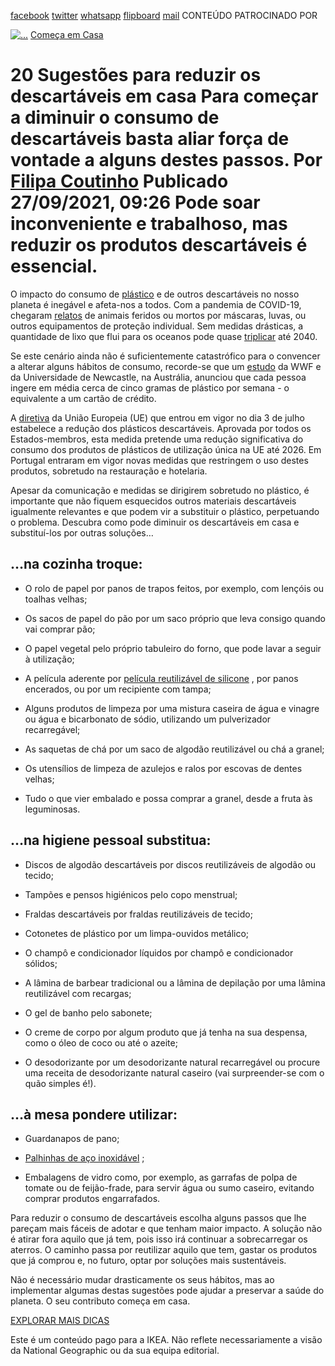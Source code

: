 [facebook](https://www.facebook.com/sharer/sharer.php?u=https%3A%2F%2Fwww.natgeo.pt%2Fmeio-ambiente%2F2021%2F09%2F20-sugestoes-para-reduzir-os-descartaveis-em-casa) [twitter](https://twitter.com/share?url=https%3A%2F%2Fwww.natgeo.pt%2Fmeio-ambiente%2F2021%2F09%2F20-sugestoes-para-reduzir-os-descartaveis-em-casa&via=natgeo&text=20%20Sugest%C3%B5es%20para%20reduzir%20os%20descart%C3%A1veis%20em%20casa) [whatsapp](https://web.whatsapp.com/send?text=https%3A%2F%2Fwww.natgeo.pt%2Fmeio-ambiente%2F2021%2F09%2F20-sugestoes-para-reduzir-os-descartaveis-em-casa) [flipboard](https://share.flipboard.com/bookmarklet/popout?v=2&title=20%20Sugest%C3%B5es%20para%20reduzir%20os%20descart%C3%A1veis%20em%20casa&url=https%3A%2F%2Fwww.natgeo.pt%2Fmeio-ambiente%2F2021%2F09%2F20-sugestoes-para-reduzir-os-descartaveis-em-casa) [mail](mailto:?subject=NatGeo&body=https%3A%2F%2Fwww.natgeo.pt%2Fmeio-ambiente%2F2021%2F09%2F20-sugestoes-para-reduzir-os-descartaveis-em-casa%20-%2020%20Sugest%C3%B5es%20para%20reduzir%20os%20descart%C3%A1veis%20em%20casa) CONTEÚDO PATROCINADO POR 

[![ 
...](img/files_styles_image_00_public_ikea_b_x.jpg)](https://www.ikea.com/pt/pt/) [Começa em Casa](https://www.natgeo.pt/comeca-em-casa) 
# 20 Sugestões para reduzir os descartáveis em casa Para começar a diminuir o consumo de descartáveis basta aliar força de vontade a alguns destes passos. Por [Filipa Coutinho](https://www.natgeo.pt/autor/filipa-coutinho) Publicado 27/09/2021, 09:26 Pode soar inconveniente e trabalhoso, mas reduzir os produtos descartáveis é essencial. 

O impacto do consumo de [plástico](https://www.natgeo.pt/assunto/temas/ciencia/ciencias-fisicas/fisica/solido/plastico) e de outros descartáveis no nosso planeta é inegável e afeta-nos a todos. Com a pandemia de COVID-19, chegaram [relatos](https://www.natgeo.pt/animais/2021/04/peixe-preso-em-luva-descartavel-alerta-para-os-perigos-do-lixo-da-covid-19) de animais feridos ou mortos por máscaras, luvas, ou outros equipamentos de proteção individual. Sem medidas drásticas, a quantidade de lixo que flui para os oceanos pode quase [triplicar](https://www.natgeo.pt/ciencia/2020/07/sem-medidas-drasticas-o-lixo-plastico-que-flui-para-os-mares-pode-triplicar) até 2040. 

Se este cenário ainda não é suficientemente catastrófico para o convencer a alterar alguns hábitos de consumo, recorde-se que um [estudo](https://www.wwf.org.au/news/news/2019/revealed-plastic-ingestion-by-people-could-be-equating-to-a-credit-card-a-week#gs.7mt1q9) da WWF e da Universidade de Newcastle, na Austrália, anunciou que cada pessoa ingere em média cerca de cinco gramas de plástico por semana - o equivalente a um cartão de crédito. 

A [diretiva](https://eur-lex.europa.eu/legal-content/PT/TXT/PDF/?uri=CELEX:32019L0904&from=EN) da União Europeia (UE) que entrou em vigor no dia 3 de julho estabelece a redução dos plásticos descartáveis. Aprovada por todos os Estados-membros, esta medida pretende uma redução significativa do consumo dos produtos de plásticos de utilização única na UE até 2026. Em Portugal entraram em vigor novas medidas que restringem o uso destes produtos, sobretudo na restauração e hotelaria. 

Apesar da comunicação e medidas se dirigirem sobretudo no plástico, é importante que não fiquem esquecidos outros materiais descartáveis igualmente relevantes e que podem vir a substituir o plástico, perpetuando o problema. Descubra como pode diminuir os descartáveis em casa e substituí-los por outras soluções… 

## **…na cozinha troque:** 
- O rolo de papel por panos de trapos feitos, por exemplo, com lençóis ou toalhas velhas; 

- Os sacos de papel do pão por um saco próprio que leva consigo quando vai comprar pão; 

- O papel vegetal pelo próprio tabuleiro do forno, que pode lavar a seguir à utilização; 

- A película aderente por [película reutilizável de silicone](https://www.ikea.com/pt/pt/p/oevermaett-tampa-reutilizavel-conj-3-silicone-multicor-80417311/) , por panos encerados, ou por um recipiente com tampa; 

- Alguns produtos de limpeza por uma mistura caseira de água e vinagre ou água e bicarbonato de sódio, utilizando um pulverizador recarregável; 

- As saquetas de chá por um saco de algodão reutilizável ou chá a granel; 

- Os utensílios de limpeza de azulejos e ralos por escovas de dentes velhas; 

- Tudo o que vier embalado e possa comprar a granel, desde a fruta às leguminosas. 

## **…na higiene pessoal substitua:** 
- Discos de algodão descartáveis por discos reutilizáveis de algodão ou tecido; 

- Tampões e pensos higiénicos pelo copo menstrual; 

- Fraldas descartáveis por fraldas reutilizáveis de tecido; 

- Cotonetes de plástico por um limpa-ouvidos metálico; 

- O champô e condicionador líquidos por champô e condicionador sólidos; 

- A lâmina de barbear tradicional ou a lâmina de depilação por uma lâmina reutilizável com recargas; 

- O gel de banho pelo sabonete; 

- O creme de corpo por algum produto que já tenha na sua despensa, como o óleo de coco ou até o azeite; 

- O desodorizante por um desodorizante natural recarregável ou procure uma receita de desodorizante natural caseiro (vai surpreender-se com o quão simples é!). 

## **…à mesa pondere utilizar:** 
- Guardanapos de pano; 

- [Palhinhas de aço inoxidável](https://www.ikea.com/pt/pt/p/foertaering-palhinhas-escovilhao-aco-inoxidavel-silicone-multicor-60462125/) ; 

- Embalagens de vidro como, por exemplo, as garrafas de polpa de tomate ou de feijão-frade, para servir água ou sumo caseiro, evitando comprar produtos engarrafados. 

Para reduzir o consumo de descartáveis escolha alguns passos que lhe pareçam mais fáceis de adotar e que tenham maior impacto. A solução não é atirar fora aquilo que já tem, pois isso irá continuar a sobrecarregar os aterros. O caminho passa por reutilizar aquilo que tem, gastar os produtos que já comprou e, no futuro, optar por soluções mais sustentáveis. 

Não é necessário mudar drasticamente os seus hábitos, mas ao implementar algumas destas sugestões pode ajudar a preservar a saúde do planeta. O seu contributo começa em casa. 

[EXPLORAR MAIS DICAS](https://www.natgeo.pt/comeca-em-casa) 

Este é um conteúdo pago para a IKEA. Não reflete necessariamente a visão da National Geographic ou da sua equipa editorial. 

